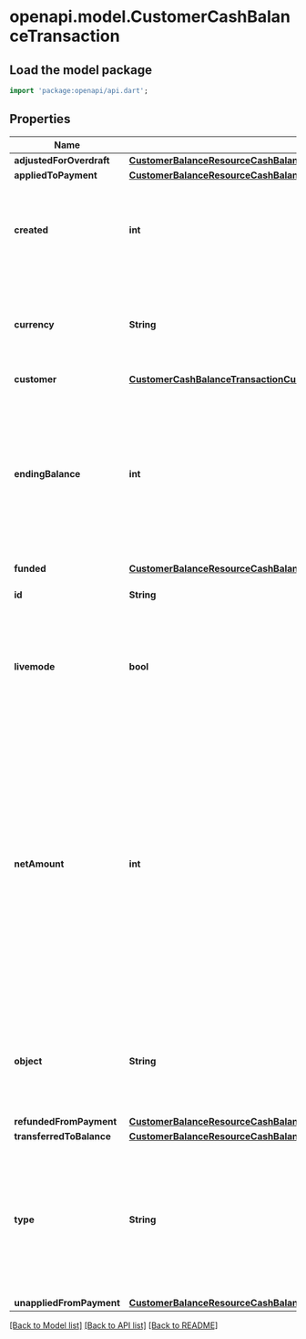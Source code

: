 # openapi.model.CustomerCashBalanceTransaction

## Load the model package
```dart
import 'package:openapi/api.dart';
```

## Properties
Name | Type | Description | Notes
------------ | ------------- | ------------- | -------------
**adjustedForOverdraft** | [**CustomerBalanceResourceCashBalanceTransactionResourceAdjustedForOverdraft**](CustomerBalanceResourceCashBalanceTransactionResourceAdjustedForOverdraft.md) |  | [optional] 
**appliedToPayment** | [**CustomerBalanceResourceCashBalanceTransactionResourceAppliedToPaymentTransaction**](CustomerBalanceResourceCashBalanceTransactionResourceAppliedToPaymentTransaction.md) |  | [optional] 
**created** | **int** | Time at which the object was created. Measured in seconds since the Unix epoch. | 
**currency** | **String** | Three-letter [ISO currency code](https://www.iso.org/iso-4217-currency-codes.html), in lowercase. Must be a [supported currency](https://stripe.com/docs/currencies). | 
**customer** | [**CustomerCashBalanceTransactionCustomer**](CustomerCashBalanceTransactionCustomer.md) |  | 
**endingBalance** | **int** | The total available cash balance for the specified currency after this transaction was applied. Represented in the [smallest currency unit](https://stripe.com/docs/currencies#zero-decimal). | 
**funded** | [**CustomerBalanceResourceCashBalanceTransactionResourceFundedTransaction**](CustomerBalanceResourceCashBalanceTransactionResourceFundedTransaction.md) |  | [optional] 
**id** | **String** | Unique identifier for the object. | 
**livemode** | **bool** | Has the value `true` if the object exists in live mode or the value `false` if the object exists in test mode. | 
**netAmount** | **int** | The amount by which the cash balance changed, represented in the [smallest currency unit](https://stripe.com/docs/currencies#zero-decimal). A positive value represents funds being added to the cash balance, a negative value represents funds being removed from the cash balance. | 
**object** | **String** | String representing the object's type. Objects of the same type share the same value. | 
**refundedFromPayment** | [**CustomerBalanceResourceCashBalanceTransactionResourceRefundedFromPaymentTransaction**](CustomerBalanceResourceCashBalanceTransactionResourceRefundedFromPaymentTransaction.md) |  | [optional] 
**transferredToBalance** | [**CustomerBalanceResourceCashBalanceTransactionResourceTransferredToBalance**](CustomerBalanceResourceCashBalanceTransactionResourceTransferredToBalance.md) |  | [optional] 
**type** | **String** | The type of the cash balance transaction. New types may be added in future. See [Customer Balance](https://stripe.com/docs/payments/customer-balance#types) to learn more about these types. | 
**unappliedFromPayment** | [**CustomerBalanceResourceCashBalanceTransactionResourceUnappliedFromPaymentTransaction**](CustomerBalanceResourceCashBalanceTransactionResourceUnappliedFromPaymentTransaction.md) |  | [optional] 

[[Back to Model list]](../README.md#documentation-for-models) [[Back to API list]](../README.md#documentation-for-api-endpoints) [[Back to README]](../README.md)


